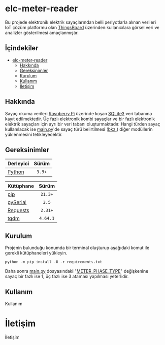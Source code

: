 # elc-meter-reader
Bu projede elektronik elektrik sayaçlarından belli periyotlarla alınan verileri IoT çözüm platformu olan [ThingsBoard](https://thingsboard.io/) üzerinden kullanıcılara görsel veri ve analizler gösterilmesi amaçlanmıştır.

## İçindekiler
* [elc-meter-reader](#elc-meter-reader)
  * [Hakkında](#hakkında)
  * [Gereksinimler](#gereksinimler)
  * [Kurulum](#kurulum)
  * [Kullanım](#kullanım)
  * [İletişim](#iletişim)

## Hakkında
Sayaç okuma verileri [Raspberry Pi](https://www.raspberrypi.com/) üzerinde koşan [SQLite3](https://www.sqlite.org/) veri tabanına kayıt edilmektedir. Üç fazlı elektronik kombi sayaçlar ve bir fazlı elektronik elektrik sayaçları için ayrı bir veri tabanı oluşturmaktadır. Hangi türden sayaç kullanılacak ise [main.py](main.py)'de sayaç türü belirtilmesi ([bkz.](#kurulum)) diğer modüllerin yüklenmesini tetikleyecektir.

## Gereksinimler
| Derleyici | Sürüm |
| :- | :-: |
| [Python](https://www.python.org/downloads/) | `3.9+` |

| Kütüphane | Sürüm |
| :- | :-: |
| [pip](https://pypi.org/project/pip/) | `21.3+` |
| [pySerial](https://pypi.org/project/pyserial/3.5/) | `3.5` |
| [Requests](https://pypi.org/project/requests/) | `2.31+` |
| [tqdm](https://pypi.org/project/tqdm/) | `4.64.1` |

## Kurulum
Projenin bulunduğu konumda bir terminal oluşturup aşağıdaki komut ile gerekli kütüphaneleri yükleyin.
```shell
python -m pip install -U -r requirements.txt
```
Daha sonra [main.py](main.py) dosyasındaki "[METER_PHASE_TYPE](main.py#L26)" değişkenine sayaç bir fazlı ise 1, üç fazlı ise 3 ataması yapılması yeterlidir.

## Kullanım
Kullanım

# İletişim
İletişim
